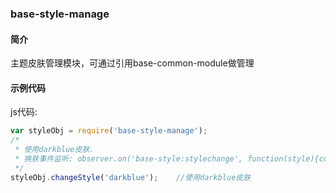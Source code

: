
### base-style-manage

#### 简介
主题皮肤管理模块，可通过引用base-common-module做管理

#### 示例代码

js代码:

```js
var styleObj = require('base-style-manage');
/*
 * 使用darkblue皮肤.
 * 换肤事件监听: observer.on('base-style:stylechange', function(style){console.log('主题:' + style);});
 */
styleObj.changeStyle('darkblue');    //使用darkblue皮肤
```